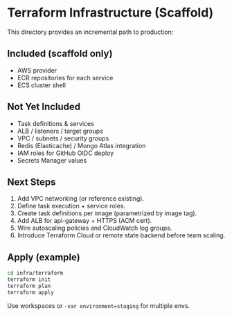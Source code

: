 # Terraform Infrastructure (Scaffold)

This directory provides an incremental path to production:

## Included (scaffold only)
- AWS provider
- ECR repositories for each service
- ECS cluster shell

## Not Yet Included
- Task definitions & services
- ALB / listeners / target groups
- VPC / subnets / security groups
- Redis (Elasticache) / Mongo Atlas integration
- IAM roles for GitHub OIDC deploy
- Secrets Manager values

## Next Steps
1. Add VPC networking (or reference existing).  
2. Define task execution + service roles.  
3. Create task definitions per image (parametrized by image tag).  
4. Add ALB for api-gateway + HTTPS (ACM cert).  
5. Wire autoscaling policies and CloudWatch log groups.  
6. Introduce Terraform Cloud or remote state backend before team scaling.

## Apply (example)
```bash
cd infra/terraform
terraform init
terraform plan
terraform apply
```

Use workspaces or `-var environment=staging` for multiple envs.
